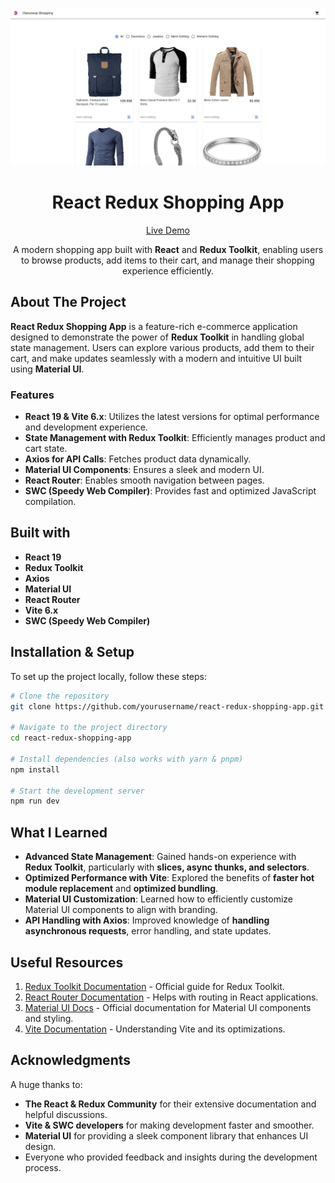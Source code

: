 ![React Redux Shopping App](./public/project_preview.png?raw=true)

<h1 align="center">React Redux Shopping App</h1>

<div align="center">

[Live Demo](https://react-redux-shopping-app-one.vercel.app/)

A modern shopping app built with **React** and **Redux Toolkit**, enabling users to browse products, add items to their cart, and manage their shopping experience efficiently.

</div>

## About The Project

**React Redux Shopping App** is a feature-rich e-commerce application designed to demonstrate the power of **Redux Toolkit** in handling global state management. Users can explore various products, add them to their cart, and make updates seamlessly with a modern and intuitive UI built using **Material UI**.

### Features

- **React 19 & Vite 6.x**: Utilizes the latest versions for optimal performance and development experience.
- **State Management with Redux Toolkit**: Efficiently manages product and cart state.
- **Axios for API Calls**: Fetches product data dynamically.
- **Material UI Components**: Ensures a sleek and modern UI.
- **React Router**: Enables smooth navigation between pages.
- **SWC (Speedy Web Compiler)**: Provides fast and optimized JavaScript compilation.

## Built with

- **React 19**
- **Redux Toolkit**
- **Axios**
- **Material UI**
- **React Router**
- **Vite 6.x**
- **SWC (Speedy Web Compiler)**

## Installation & Setup

To set up the project locally, follow these steps:

```bash
# Clone the repository
git clone https://github.com/yourusername/react-redux-shopping-app.git

# Navigate to the project directory
cd react-redux-shopping-app

# Install dependencies (also works with yarn & pnpm)
npm install

# Start the development server
npm run dev
```

## What I Learned

- **Advanced State Management**: Gained hands-on experience with **Redux Toolkit**, particularly with **slices, async thunks, and selectors**.
- **Optimized Performance with Vite**: Explored the benefits of **faster hot module replacement** and **optimized bundling**.
- **Material UI Customization**: Learned how to efficiently customize Material UI components to align with branding.
- **API Handling with Axios**: Improved knowledge of **handling asynchronous requests**, error handling, and state updates.

## Useful Resources

1. [Redux Toolkit Documentation](https://redux-toolkit.js.org/) - Official guide for Redux Toolkit.
2. [React Router Documentation](https://reactrouter.com/en/main) - Helps with routing in React applications.
3. [Material UI Docs](https://mui.com/material-ui/getting-started/overview/) - Official documentation for Material UI components and styling.
4. [Vite Documentation](https://vitejs.dev/) - Understanding Vite and its optimizations.

## Acknowledgments

A huge thanks to:

- **The React & Redux Community** for their extensive documentation and helpful discussions.
- **Vite & SWC developers** for making development faster and smoother.
- **Material UI** for providing a sleek component library that enhances UI design.
- Everyone who provided feedback and insights during the development process.
